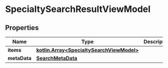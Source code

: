 
# SpecialtySearchResultViewModel

## Properties
Name | Type | Description | Notes
------------ | ------------- | ------------- | -------------
**items** | [**kotlin.Array&lt;SpecialtySearchViewModel&gt;**](SpecialtySearchViewModel.md) |  |  [optional]
**metaData** | [**SearchMetaData**](SearchMetaData.md) |  |  [optional]



